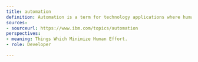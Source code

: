 ```yaml
---
title: automation
definition: Automation is a term for technology applications where human input is minimized. This includes business process automation (BPA), IT automation, personal applications such as home automation and more.
sources:
- sourceurl: https://www.ibm.com/topics/automation
perspectives:
- meaning: Things Which Minimize Human Effort.
- role: Developer

---
```

